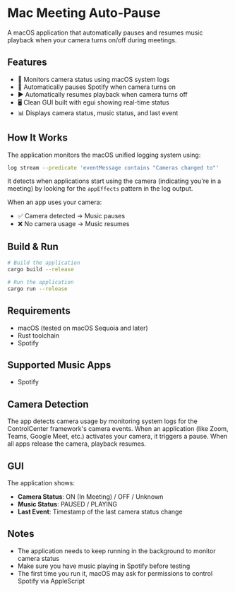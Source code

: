 # Mac Meeting Auto-Pause

A macOS application that automatically pauses and resumes music playback when your camera turns on/off during meetings.

## Features

- 🎥 Monitors camera status using macOS system logs
- 🎵 Automatically pauses Spotify when camera turns on
- ▶️ Automatically resumes playback when camera turns off
- 🖥️ Clean GUI built with egui showing real-time status
- 📊 Displays camera status, music status, and last event

## How It Works

The application monitors the macOS unified logging system using:
```bash
log stream --predicate 'eventMessage contains "Cameras changed to"'
```

It detects when applications start using the camera (indicating you're in a meeting) by looking for the `appEffects` pattern in the log output.

When an app uses your camera:
- ✅ Camera detected → Music pauses
- ❌ No camera usage → Music resumes

## Build & Run

```bash
# Build the application
cargo build --release

# Run the application
cargo run --release
```

## Requirements

- macOS (tested on macOS Sequoia and later)
- Rust toolchain
- Spotify

## Supported Music Apps

- Spotify

## Camera Detection

The app detects camera usage by monitoring system logs for the ControlCenter framework's camera events. When an application (like Zoom, Teams, Google Meet, etc.) activates your camera, it triggers a pause. When all apps release the camera, playback resumes.

## GUI

The application shows:
- **Camera Status**: ON (In Meeting) / OFF / Unknown
- **Music Status**: PAUSED / PLAYING
- **Last Event**: Timestamp of the last camera status change

## Notes

- The application needs to keep running in the background to monitor camera status
- Make sure you have music playing in Spotify before testing
- The first time you run it, macOS may ask for permissions to control Spotify via AppleScript
